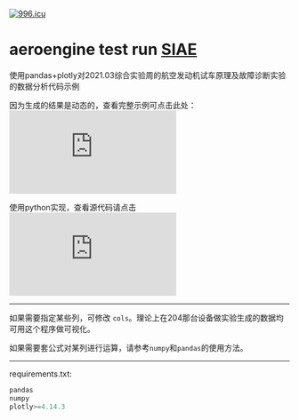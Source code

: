 <a href="https://996.icu"><img src="https://img.shields.io/badge/link-996.icu-red.svg" alt="996.icu" /></a>

# aeroengine test run [SIAE](https://baike.baidu.com/item/%E4%B8%AD%E6%AC%A7%E8%88%AA%E7%A9%BA%E5%B7%A5%E7%A8%8B%E5%B8%88%E5%AD%A6%E9%99%A2/4060853?fr=aladdin)

使用pandas+plotly对2021.03综合实验周的航空发动机试车原理及故障诊断实验的数据分析代码示例

因为生成的结果是动态的，查看完整示例可点击此处：![示例网站](https://laorange.github.io/ae_test_run/demo.html)

使用python实现，查看源代码请点击![此处](https://github.com/laorange/ae_test_run/blob/main/parse.py)

---------------

如果需要指定某些列，可修改 ``cols``。理论上在204那台设备做实验生成的数据均可用这个程序做可视化。

如果需要套公式对某列进行运算，请参考``numpy``和``pandas``的使用方法。

---------------

requirements.txt:

```python
pandas
numpy
plotly>=4.14.3
```
